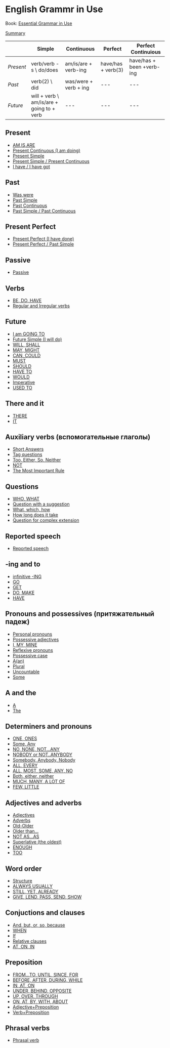 # English Grammr in Use

Book: [Essential Grammar in Use](https://online.fliphtml5.com/lhxm/uduw/)

[Summary](red_book/0_summary.md)

|              | **Simple**                                 | **Continuous**                              | **Perfect**        | **Perfect Continuious**   |
|--------------|--------------------------------------------|---------------------------------------------|--------------------|---------------------------|
| *Present*    | verb/verb -s \ do/does                     | am/is/are + verb-ing                        | have/has + verb(3) | have/has + been +verb-ing |
| *Past*       | verb(2) \ did                              | was/were + verb + ing                       | ---                | ---                       |
| *Future*     | will + verb \ am/is/are + going to + verb  | ---                                         | ---                | ---                       |

## Present

- [AM,IS,ARE](red_book/1_am,is,are.md)
- [Present Continuous (I am doing)](red_book/2_present_continuous(i_am_doing).md)
- [Present Simple](red_book/3_present_simple.md)
- [Present Simple / Present Continuous](red_book/4_present_simple_&_present_continuous.md)
- [I have / I have got](red_book/5_i_have_&_i_have_got.md)

## Past

- [Was,were](red_book/6_was,were.md)
- [Past Simple](red_book/7_past_simple.md)
- [Past Continuous](red_book/8_past_continuous.md)
- [Past Simple / Past Continuous](red_book/9_past_simple_&_past_continuous.md)

## Present Perfect

- [Present Perfect (I have done)](red_book/10_present_perfect(i_have_done).md)
- [Present Perfect / Past Simple](red_book/11_present_perfect_&_past_simple.md)

## Passive

- [Passive](red_book/12_passive.md)

## Verbs

- [BE, DO, HAVE](red_book/13_be,do,have.md)
- [Regular and Irregular verbs](red_book/14_regular_&_irregular_verbs.md)

## Future

- [I am GOING TO](red_book/15_i_am_going_to.md)
- [Future Simple (I will do)](red_book/16_future_simple_(i_will_do).md)
- [WILL, SHALL](red_book/17_will,shall.md)
- [MAY, MIGHT](red_book/18_may,might.md)
- [CAN, COULD](red_book/19_can,could.md)
- [MUST](red_book/20_must.md)
- [SHOULD](red_book/21_should.md)
- [HAVE TO](red_book/22_have_to.md)
- [WOULD](red_book/23_would.md)
- [Imperative](red_book/24_imperative.md)
- [USED TO](red_book/25_used_to.md)

## **There** and **it**

- [THERE](red_book/26_there.md)
- [IT](red_book/27_it.md)

## Auxiliary verbs (вспомогательные глаголы)

- [Short Answers](red_book/28_short_answers.md)
- [Tag questions](red_book/29_tag_questions.md)
- [Too, Either, So, Neither](red_book/30_too,either,so,neither.md)
- [NOT](red_book/31_not.md)
- [The Most Important Rule](red_book/32_the_most_important_rule.md)

## Questions

- [WHO, WHAT](red_book/33_who,what.md)
- [Question with a suggestion](red_book/34_question_with_a_suggestion.md)
- [What, which, how](red_book/35_what,which,how.md)
- [How long does it take](red_book/36_how_long_does_it_take.md)
- [Question for complex extension](red_book/37_question_for_complex_extension.md)

## Reported speech

- [Reported speech](red_book/38_reported_speech.md)

## **-ing** and **to**

- [infinitive -ING](red_book/39_infinitive_-ing.md)
- [GO](red_book/40_go.md)
- [GET](red_book/41_get.md)
- [DO, MAKE](red_book/42_do,make.md)
- [HAVE](red_book/43_have.md)

## Pronouns and possessives (притяжательный падеж)

- [Personal pronouns](red_book/44_personal_pronouns.md)
- [Possessive adjectives](red_book/45_possessive_adjectives.md)
- [I, MY, MINE](red_book/46_i,my,mine.md)
- [Reflexive pronouns](red_book/47_reflexive_pronouns.md)
- [Possessive case](red_book/48_possessive_case.md)
- [A(an)](red_book/49_a(an).md)
- [Plural](red_book/50_plural.md)
- [Uncountable](red_book/51_uncountable.md)
- [Some](red_book/52_some.md)

## **A** and **the**

- [A](red_book/53_a.md)
- [The](red_book/54_the.md)

## Determiners and pronouns

- [ONE, ONES](red_book/55_one,ones.md)
- [Some, Any](red_book/56_some,any.md)
- [NO, NONE, NOT...ANY](red_book/57_no,none,not...any.md)
- [NOBODY or NOT..ANYBODY](red_book/58_nobody_or_not...anybody.md)
- [Somebody, Anybody, Nobody](red_book/59_somebody,anybody,nobody.md)
- [ALL, EVERY](red_book/60_all,every.md)
- [ALL, MOST, SOME, ANY, NO](red_book/61_all,most,some,any,no.md)
- [Both, either, neither](red_book/62_both,either,neither.md)
- [MUCH, MANY, A LOT OF](red_book/63_much,many,a_lot_of.md)
- [FEW, LITTLE](red_book/64_few,little.md)

## Adjectives and adverbs

- [Adjectives](red_book/65_adjectives.md)
- [Adverbs](red_book/66_adverbs.md)
- [Old-Older](red_book/67_old-older.md)
- [Older than...](red_book/68_older_than....md)
- [NOT AS...AS](red_book/69_not_as...as.md)
- [Superlative (the oldest)](red_book/70_superlative_(the_oldest).md)
- [ENOUGH](red_book/71_enough.md)
- [TOO](red_book/72_too.md)

## Word order

- [Structure](red_book/73_structure.md)
- [ALWAYS USUALLY](red_book/74_always_usually.md)
- [STILL, YET, ALREADY](red_book/75_still,yet,already.md)
- [GIVE, LEND, PASS, SEND, SHOW](red_book/76_give,lend,pass,send,show.md)

## Conjuctions and clauses

- [And, but, or, so, because](red_book/77_and,but,or,so,because.md)
- [WHEN](red_book/78_when.md)
- [If](red_book/79_if.md)
- [Relative clauses](red_book/80_relative_clauses.md)
- [AT, ON, IN](red_book/81_at,on,in.md)

## Preposition

- [FROM...TO, UNTIL, SINCE, FOR](red_book/82_from...to,until,since,for.md)
- [BEFORE, AFTER, DURING, WHILE](red_book/83_before,after,during,while.md)
- [IN, AT, ON](red_book/84_in,at,on.md)
- [UNDER, BEHIND, OPPOSITE](red_book/85_under,behind,opposite.md)
- [UP, OVER, THROUGH](red_book/86_up,over,through.md)
- [ON, AT, BY, WITH, ABOUT](red_book/87_on,at,by,with,about.md)
- [Adjective+Preposition](red_book/88_adjective+preposition.md)
- [Verb+Preposition](red_book/89_verb+preposition.md)

## Phrasal verbs

- [Phrasal verb](red_book/90_phrasal_verb.md)

